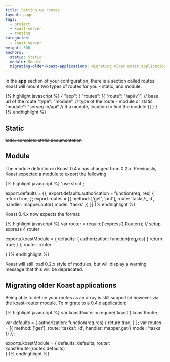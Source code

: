 ```yaml
---
title: Setting up routes
layout: page
tags:
  - project
  - koast-server
  - routing
categories:
  - koast-server
weight: 500
anchors:
  static: Static
  module: Module
  migrating-older-koast-applications: Migrating older Koast applications
---
```


In the **app** section of your configuration, there is a section called routes. Koast will mount two types of routes for you - static, and module.

{% highlight javascript %}
{
  "app": {
    "routes": [{
      "route": "/api/v1", // base url of the route
      "type": "module",   // type of the route - module or static
      "module": "server/lib/api" // if a module, location to find the module
    }]
  }
}
{% endhighlight %}

## Static ##

~~todo: complete static documentation~~

## Module ##

The module definition in Koast 0.4.x has changed from 0.2.x. Previously, Koast expected a module to export the following

{% highlight javascript %}
'use strict';

export.defaults = {};
export.defaults.authorication = function(req, res) { return true; };
export.routes = [{
    method: ['get', 'put'],
    route: 'tasks/:_id',
    handler: mapper.auto({
        model: 'tasks'
    })
}]
{% endhighlight %}

Koast 0.4.x now expects the format:

{% highlight javascript %}
var router = require('express').Router();
// setup express 4 router

exports.koastModule =
{
  defaults: {
    authorization: function(req,res) {
      return true;
    }
  },
  router: router

}
{% endhighlight %}

Koast will still load 0.2.x style of modules, but will display a warning message that this will be deprecated.

## Migrating older Koast applications ##

Being able to define your routes as an array is still supported however via the koast-router module. To migrate to a 0.4.x application:

{% highlight javascript %}
var koastRouter = require('koast').koastRouter;

var defaults =
{
  authorization: function(req,res)
  {
    return true;
  }
};
var routes = [{
    method: ['get'],
    route: 'tasks/:_id',
    handler: mapper.get({
        model: 'tasks'
    })
}];

exports.koastModule =
{
  defaults: defaults,
  router: koastRouter(routes,defaults)  
}
{% endhighlight %}
